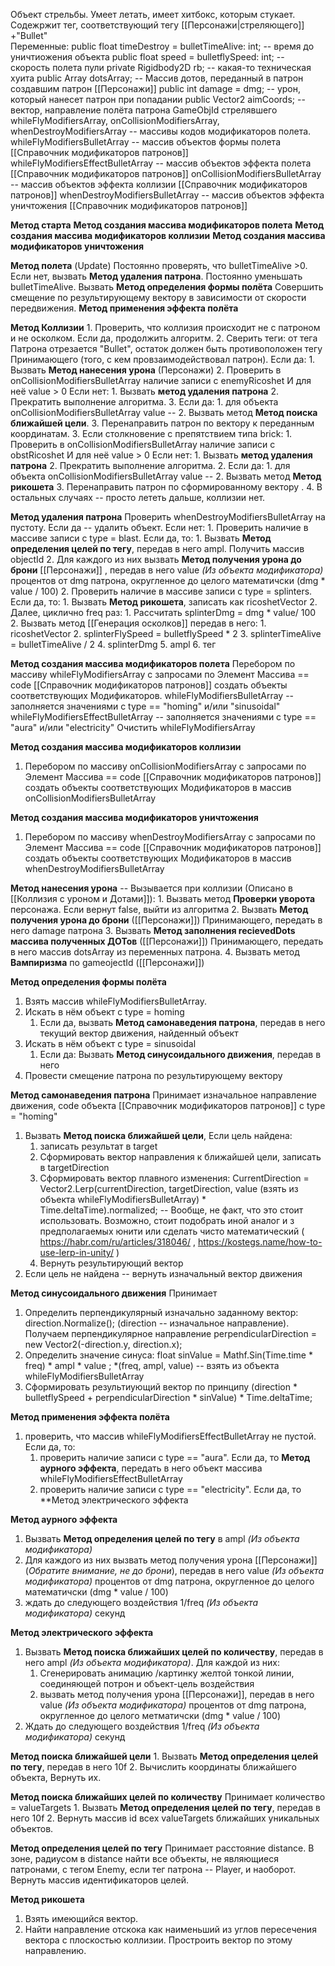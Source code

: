 Объект стрельбы.
Умеет летать, имеет хитбокс, которым стукает. Содежржит тег, соответствующий тегу [[Персонажи|стреляющего]] +"Bullet"  
Переменные:
public float timeDestroy = bulletTimeAlive: int; -- время до уничтиожения объекта
public float speed = bulletflySpeed: int; -- скорость полета пули
private Rigidbody2D rb; -- какая-то техническая хуита
public Array dotsArray; -- Массив дотов, переданный в патрон создавшим патрон [[Персонажи]]
public int damage = dmg; -- урон, который нанесет патрон при попадании
public Vector2 aimCoords; -- вектор, направление полёта патрона
GameObjId стрелявшего
whileFlyModifiersArray, onCollisionModifiersArray, whenDestroyModifiersArray -- массивы кодов модификаторов полета.
whileFlyModifiersBulletArray -- массив объектов формы полета [[Справочник модификаторов патронов]]
whileFlyModifiersEffectBulletArray -- массив объектов эффекта полета [[Справочник модификаторов патронов]]
onCollisionModifiersBulletArray -- массив объектов эффекта коллизии [[Справочник модификаторов патронов]]
whenDestroyModifiersBulletArray -- массив объектов эффекта уничтожения [[Справочник модификаторов патронов]]




**Метод старта**
   **Метод создания массива модификаторов полета**
   **Метод создания массива модификаторов коллизии**
   **Метод создания массива модификаторов уничтожения**
   
   
**Метод полета** (Update)
Постоянно проверять, что bulletTimeAlive >0. Если нет, вызвать **Метод удаления патрона**.
Постоянно уменьшать bulletTimeAlive.
Вызвать **Метод определения формы полёта**
Совершить смещение по результирующему вектору в зависимости от скорости передвижения.
**Метод применения эффекта полёта**



**Метод Коллизии**
	1. Проверить, что коллизия происходит не с патроном и не осколком. Если да, продолжить алгоритм.
	2. Сверить теги: от тега Патрона отрезается "Bullet", остаток должен быть противоположен тегу Принимающего (того, с кем провзаимодействовал патрон). Если да:
		1. Вызвать **Метод нанесения урона** (Персонажи)
		2. Проверить в onCollisionModifiersBulletArray наличие записи с enemyRicoshet И для неё value > 0 Если нет:
			1. Вызвать **метод удаления патрона**
			2. Прекратить выполнение алгоритма. 
		3. Если да:
			1. для объекта onCollisionModifiersBulletArray value --
			2. Вызвать метод **Метод поиска ближайшей цели**.
			3. Перенаправить патрон по вектору к переданным координатам.
	3. Если столкновение с препятствием типа brick:
		1. Проверить в onCollisionModifiersBulletArray наличие записи с obstRicoshet И для неё value > 0 Если нет:
			1. Вызвать **метод удаления патрона**
			2. Прекратить выполнение алгоритма. 
		2. Если да:
			1. для объекта onCollisionModifiersBulletArray value --
			2. Вызвать метод **Метод рикошета**
			3. Перенаправить патрон по сформированному вектору .
	4. В остальных случаях -- просто лететь дальше, коллизии нет.



**Метод удаления патрона**
Проверить whenDestroyModifiersBulletArray на пустоту. Если да -- удалить объект. Если нет:
	1. Проверить наличие в массиве записи с type = blast. Если да, то:
		1.  Вызвать **Метод определения целей по тегу**, передав в него ampl. Получить массив objectId
		2. Для каждого из них вызвать **Метод получения урона до брони** [[Персонажи]] , передав в него value *(Из объекта модификатора)* процентов от dmg патрона, округленное до целого математичски (dmg * value / 100)
	2. Проверить наличие в массиве записи с type = splinters. Если да, то:
		1. Вызвать **Метод рикошета**, записать как ricoshetVector
		2. Далее, циклично freq раз:
			1. Рассчитать splinterDmg = dmg * value/ 100
			2. Вызвать метод [[Генерация осколков]] передав в него: 
				1. ricoshetVector
				2. splinterFlySpeed = bulletflySpeed * 2
				3. splinterTimeAlive = bulletTimeAlive / 2
				4. splinterDmg
				5. ampl
				6. тег






**Метод создания массива модификаторов полета**
Перебором по массиву whileFlyModifiersArray с запросами по Элемент Массива == code [[Справочник модификаторов патронов]] создать объекты соответствующих Модификаторов.
	whileFlyModifiersBulletArray -- заполняется значениями с type == "homing" и/или "sinusoidal" 
	whileFlyModifiersEffectBulletArray  -- заполняется значениями с type == "aura" и/или "electricity" 
Очистить whileFlyModifiersArray

**Метод создания массива модификаторов коллизии**
1. Перебором по массиву onCollisionModifiersArray с запросами по Элемент Массива == code [[Справочник модификаторов патронов]] создать объекты соответствующих Модификаторов в массив onCollisionModifiersBulletArray

**Метод создания массива модификаторов уничтожения**
1. Перебором по массиву whenDestroyModifiersArray с запросами по Элемент Массива == code [[Справочник модификаторов патронов]] создать объекты соответствующих Модификаторов в массив whenDestroyModifiersBulletArray



**Метод нанесения урона** -- Вызывается при коллизии (Описано в [[Коллизия с уроном и Дотами]]): 
	1. Вызвать метод **Проверки уворота** персонажа. Если вернут false, выйти из алгоритма
	2. Вызвать **Метод получения урона до брони** ([[Персонажи]]) Принимающего, передать в него damage патрона
	3. Вызвать **Метод заполнения recievedDots массива полученных ДОТов** ([[Персонажи]]) Принимающего, передать в него массив dotsArray из переменных патрона.
	4. Вызвать метод **Вампиризма** по gameojectId ([[Персонажи]])




**Метод определения формы полёта**
1. Взять массив whileFlyModifiersBulletArray. 
2. Искать в нём объект с type = homing
	1. Если да, вызвать **Метод самонаведения патрона**, передав в него текущий вектор движения, найденный объект  
3. Искать в нём объект с type = sinusoidal
	1. Если да:  Вызвать **Метод синусоидального движения**, передав в него 
4. Провести смещение патрона по результирующему вектору 
	   


**Метод самонаведения патрона**
Принимает изначальное направление движения, code объекта [[Справочник модификаторов патронов]] с type = "homing"
1. Вызвать **Метод поиска ближайшей цели**, Если цель найдена:
	1. записать результат в target
	2. Сформировать вектор направления к ближайшей цели, записать в targetDirection
	3. Сформировать вектор плавного изменения:
	   СurrentDirection = Vector2.Lerp(currentDirection, targetDirection, value (взять из объекта whileFlyModifiersBulletArray) * Time.deltaTime).normalized; -- Вообще, не факт, что это стоит использовать. Возможно, стоит подобрать иной аналог и з предполагаемых юнити или сделать чисто математический ( https://habr.com/ru/articles/318046/   ,   https://kostegs.name/how-to-use-lerp-in-unity/  )
	4. Вернуть результирующий вектор
2. Если цель не найдена -- вернуть изначальный вектор движения


**Метод синусоидального движения**
Принимает 
1. Определить перпендикулярный изначально заданному вектор: 
		direction.Normalize(); (direction -- изначальное направление). 
		Получаем перпендикулярное направление perpendicularDirection = new Vector2(-direction.y, direction.x);
2. Определить значение синуса: float sinValue = Mathf.Sin(Time.time * freq) * ampl * value ; *(freq, ampl, value) -- взять из объекта whileFlyModifiersBulletArray
3. Сформировать результиующий вектор по принципу (direction * bulletflySpeed + perpendicularDirection * sinValue) * Time.deltaTime;



**Метод применения эффекта полёта**
1. проверить, что массив whileFlyModifiersEffectBulletArray не пустой. Если да, то:
	1. проверить наличие записи с type == "aura". Если да, то **Метод аурного эффекта**, передать в него объект массива whileFlyModifiersEffectBulletArray
	2. проверить наличие записи с type == "electricity". Если да, то **Метод  электрического эффекта




**Метод аурного эффекта**
1.  Вызвать **Метод определения целей по тегу** в ampl *(Из объекта модификатора)*
2. Для каждого из них вызвать метод получения урона [[Персонажи]] (*Обратите внимание, не до брони*), передав в него value *(Из объекта модификатора)* процентов от dmg патрона, округленное до целого математичски (dmg * value / 100)
3. ждать до следующего воздействия 1/freq *(Из объекта модификатора)* секунд

**Метод электрического эффекта**
1. Вызвать **Метод поиска ближайших целей по количеству**, передав в него ampl *(Из объекта модификатора)*. Для каждой из них:
	1. Сгенерировать анимацию /картинку желтой тонкой линии, соединяющей потрон и объект-цель воздействия
	2. вызвать метод получения урона [[Персонажи]], передав в него value *(Из объекта модификатора)* процентов от dmg патрона, округленное до целого метматичски (dmg * value / 100)
2. Ждать до следующего воздействия 1/freq *(Из объекта модификатора)* секунд
   
   


**Метод поиска ближайшей цели**
	1. Вызвать **Метод определения целей по тегу**, передав в него 10f
	2. Вычислить координаты ближайшего объекта, Вернуть их. 

**Метод поиска ближайших целей по количеству**
Принимает количество = valueTargets
	1. Вызвать **Метод определения целей по тегу**, передав в него 10f
	2. Вернуть массив id всех valueTargets ближайших уникальных объектов. 

**Метод определения целей по тегу**
Принимает расстояние distance. 
	В зоне, радиусом в distance найти все объекты, не являющиеся патронами, с тегом Enemy, если тег патрона -- Player, и наоборот.
	Вернуть массив идентификаторов целей.

**Метод рикошета**
1. Взять имеющийся вектор.
2. Найти направление отскока как наименьший из углов пересечения вектора с плоскостью коллизии. Простроить вектор по этому направлению.